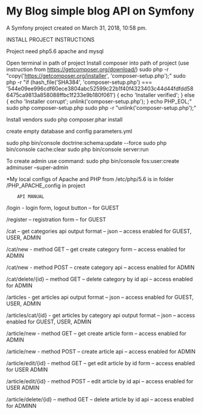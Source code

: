My Blog simple blog API on Symfony
==========

A Symfony project created on March 31, 2018, 10:58 pm.

INSTALL PROJECT INSTRUCTIONS

Project need php5.6 apache and mysql

Open terminal in path of project
Install composer into path of project (use instruction from https://getcomposer.org/download/)
sudo php -r "copy('https://getcomposer.org/installer', 'composer-setup.php');"
sudo php -r "if (hash_file('SHA384', 'composer-setup.php') === '544e09ee996cdf60ece3804abc52599c22b1f40f4323403c44d44fdfdd586475ca9813a858088ffbc1f233e9b180f061') { echo 'Installer verified'; } else { echo 'Installer corrupt'; unlink('composer-setup.php'); } echo PHP_EOL;"
sudo php composer-setup.php
sudo php -r "unlink('composer-setup.php');"

Install vendors
sudo php composer.phar install

create empty database and config parameters.yml

sudo php bin/console doctrine:schema:update --force
sudo php bin/console cache:clear
sudo php bin/console server:run

To create admin use command:
sudo php bin/console fos:user:create adminuser –super-admin

*My local configs of Apache and PHP from /etc/php/5.6 is in folder  /PHP_APACHE_config in project

		API MANUAL

/login -  login form, logout button  – for GUEST

/register – registration form  – for GUEST

/cat – get categories api output format – json – access enabled for GUEST, USER, ADMIN

/cat/new - method GET – get create category form – access enabled for ADMIN

/cat/new - method POST – create category api – access enabled for ADMIN

/cat/delete/{id} – method GET – delete category by id api – access enabled for ADMIN

/articles  - get articles api output format – json – access enabled for GUEST, USER, ADMIN

/articles/cat/{id} - get articles by category api output format – json – access enabled for GUEST, USER, ADMIN

/article/new -  method GET – get create article form – access enabled for ADMIN

/article/new - method POST – create article api – access enabled for ADMIN

/article/edit/{id} -  method GET – get edit article by id form – access enabled for USER ADMIN

/article/edit/{id} - method POST – edit article by id  api – access enabled for USER ADMIN

/article/delete/{id} – method GET – delete article by id api – access enabled for ADMINN

